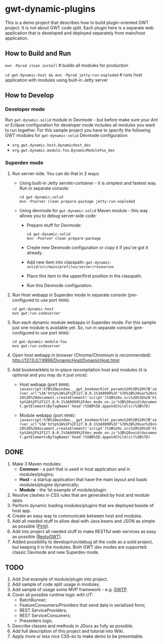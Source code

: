 gwt-dynamic-plugins
===================

This is a demo project that describes how to build plugin-oriented GWT project. It is not about GWT code split.
Each plugin here is a separate web application that is developed and deployed separately from main/host application.

How to Build and Run
--------------------

`mvn -Pprod clean install` # builds all modules for production

`cd gwt-dynamic-host && mvn -Pprod jetty:run-exploded` # runs host application with modules using built-in Jetty server

How to Develop
--------------

### Developer mode

Run `gwt-dynamic-solid` module in Devmode - but before make sure your Ant or Eclipse configuration for developer mode
includes all modules you want to run together.
For this sample project you have to specify the following GWT modules for `gwt-dynamic-solid` Devmode configuration:
* `org.gwt.dynamic.host.DynamicHost_dev`
* `org.gwt.dynamic.module.foo.DynamicModuleFoo_dev`

### Superdev mode

1. Run server-side. You can do that in 2 ways:

	* Using built-in Jetty servlet-container - it is simplest and fastest way. Run in separate console:

		```
		cd gwt-dynamic-solid
		mvn -Pserver clean prepare-package jetty:run-exploded
		```

	* Using devmode for `gwt-dynamic-solid` Maven module - this way allows you to debug server-side code:
		- Prepare stuff for Devmode:

			```
			cd gwt-dynamic-solid
			mvn -Pserver clean prepare-package
			```
		
		- Create new Devmode configuration or copy it if you've got it already.
		- Add new item into classpath: `gwt-dynamic-solid/src/main/profiles/server/resources`
		- Place this item to the upper/first position in the classpath.
		- Run this Devmode configuration.

2. Run Host webapp in Superdev mode in separate console (pre-configured to use port `9999`):
	```
	cd gwt-dynamic-host
	mvn gwt:run-codeserver
	```

3. Run each dynamic module webapps in Superdev mode. For this sample just one module is available yet.
   So, run in separate console (pre-configured to use port `9998`):
	```
	cd gwt-dynamic-module-foo
	mvn gwt:run-codeserver
	```

4. Open host webapp in browser (Chrome/Chromium is recommended): http://127.0.0.1:9999/DynamicHost/DynamicHost.html

5. Add bookmarklets to in-place recompilation host and modules (it is optional and you may do it just once):
	* Host webapp (port `9999`):
		`javascript:%7B%20window.__gwt_bookmarklet_params%20%3D%20%7B'server_url'%3A'http%3A%2F%2F127.0.0.1%3A9999%2F'%7D%3B%20var%20s%20%3D%20document.createElement('script')%3B%20s.src%20%3D%20'http%3A%2F%2F127.0.0.1%3A9999%2Fdev_mode_on.js'%3B%20void(document.getElementsByTagName('head')%5B0%5D.appendChild(s))%3B%7D)`

	* Module webapp (port `9998`):
		`javascript:%7B%20window.__gwt_bookmarklet_params%20%3D%20%7B'server_url'%3A'http%3A%2F%2F127.0.0.1%3A9999%2F'%7D%3B%20var%20s%20%3D%20document.createElement('script')%3B%20s.src%20%3D%20'http%3A%2F%2F127.0.0.1%3A9999%2Fdev_mode_on.js'%3B%20void(document.getElementsByTagName('head')%5B0%5D.appendChild(s))%3B%7D)`

DONE
----

1. Make 3 Maven modules:
	* __Common__ - a part that is used in host application and in modules/plugins;
	* __Host__ - a startup application that have the main layout and loads modules/plugins dynamically;
	* __Module__ -  the 1st example of module/plugin.
2. Resolve clashes in CSS rules that are generated by host and module apps.
3. Perform dynamic loading modules/plugins that are deployed beside of host app.  
4. Create an easy way to communicate between host and modules.
5. Add all needed stuff to allow deal with Java beans and JSON as simple as possible
   ([Piriti](https://github.com/hpehl/piriti)).
6. Add into project all needed stuff to make RESTful web-services as easy as possible
   ([RestyGWT](http://restygwt.fusesource.org/)).
7. Added possibility to develop/run/debug all the code as a solid project, but keeping it in the modules.
	 Both GWT dev modes are supported: classic Devmode and new Superdev mode.

TODO
----

1. Add 2nd example of module/plugin into project.
2. Add sample of code split usage in modules.
3. Add sample of usage some MVP framework - e.g. [GWTP](https://github.com/ArcBees/GWTP).
4. Cover all possible runtime logic with UT:
	* BatchRunner;
	* FeatureConsumers/Providers that send data in serialized form;
	* REST ServiceProviders;
	* REST ServiceConsumers;
	* Presenters logic.
5. Describe classes and methods in JDocs as fully as possible.
6. Add full description of this project and tutorial into Wiki.
7. Apply more or less nice CSS-es to make demo to be presentable.
